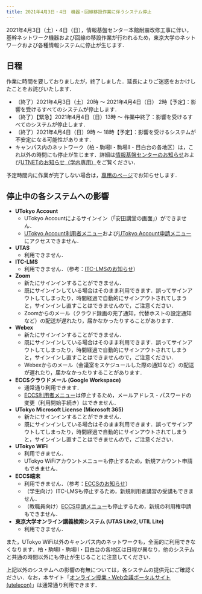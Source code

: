 ```yaml
---
title: 2021年4月3日・4日　機器・回線移設作業に伴うシステム停止
---
```


2021年4月3日（土）・4日（日），情報基盤センター本館耐震改修工事に伴い，基幹ネットワーク機器および回線の移設作業が行われるため，東京大学のネットワークおよび各種情報システムに停止が生じます．

## 日程

<div class="box--alert">
作業に時間を要しておりましたが，終了しました．延長によりご迷惑をおかけしたことをお詫びいたします．
</div>

- （終了）2021年4月3日（土）20時 ～ 2021年4月4日（日） 2時【予定】：影響を受けるすべてのシステムが停止します．
- （終了）【緊急】2021年4月4日（日）13時 ～ <del>作業中</del>終了：影響を受けるすべてのシステムが停止します．
- （終了）2021年4月4日（日）9時 ～ 18時【予定】：影響を受けるシステムが不安定になる可能性があります．
- キャンパス内のネットワーク（柏・駒場Ⅰ・駒場Ⅱ・目白台の各地区）は，これ以外の時間にも停止が生じます．詳細は[情報基盤センターのお知らせ](https://www.itc.u-tokyo.ac.jp/network/2021/03/08/post-390/)および[UTNETのお知らせ（学内専用）](https://www.nc.u-tokyo.ac.jp/plannedwork/20210403)をご覧ください．

予定時間内に作業が完了しない場合は，[専用のページ](https://sites.google.com/g.ecc.u-tokyo.ac.jp/plannedwork20210403)でお知らせします．

## 停止中の各システムへの影響

- **UTokyo Account**
    - UTokyo Accountによるサインイン（「安田講堂の画面」）ができません．
    - [UTokyo Account利用者メニュー](https://utacm.adm.u-tokyo.ac.jp/webmtn/LoginServlet)および[UTokyo Account申請メニュー](https://utacm.adm.u-tokyo.ac.jp/idworkflow/servlet?login)にアクセスできません．
- **UTAS**
    - 利用できません．
- **ITC-LMS**
    - 利用できません．（参考：[ITC-LMSのお知らせ](https://www.ecc.u-tokyo.ac.jp/announcement/2021/03/19_3292.html)）
- **Zoom**
    - 新たにサインインすることができません．
    - 既にサインインしている場合はそのまま利用できます．誤ってサインアウトしてしまったり，時間経過で自動的にサインアウトされてしまうと，サインインし直すことはできませんので，ご注意ください．
    - Zoomからのメール（クラウド録画の完了通知，代替ホストの設定通知など）の配送が遅れたり，届かなかったりすることがあります．
- **Webex**
    - 新たにサインインすることができません．
    - 既にサインインしている場合はそのまま利用できます．誤ってサインアウトしてしまったり，時間経過で自動的にサインアウトされてしまうと，サインインし直すことはできませんので，ご注意ください．
    - Webexからのメール（会議室をスケジュールした際の通知など）の配送が遅れたり，届かなかったりすることがあります．
- **ECCSクラウドメール (Google Workspace)**
    - 通常通り利用できます．
    - [ECCS利用者メニュー](https://idm.ecc.u-tokyo.ac.jp/webmtn/)は停止するため，メールアドレス・パスワードの変更（利用開始手続き）はできません．
- **UTokyo Microsoft License (Microsoft 365)**
    - 新たにサインインすることができません．
    - 既にサインインしている場合はそのまま利用できます．誤ってサインアウトしてしまったり，時間経過で自動的にサインアウトされてしまうと，サインインし直すことはできませんので，ご注意ください．
- **UTokyo WiFi**
    - 利用できません．
    - UTokyo WiFiアカウントメニューも停止するため，新規アカウント申請もできません．
- **ECCS端末**
    - 利用できません．（参考：[ECCSのお知らせ](https://www.ecc.u-tokyo.ac.jp/announcement/2021/03/30_3303.html)）
    - （学生向け）ITC-LMSも停止するため，新規利用者講習の受講もできません．
    - （教職員向け）[ECCS申請メニュー](https://idm.ecc.u-tokyo.ac.jp/idworkflow/)も停止するため，新規の利用権申請もできません．
- **東京大学オンライン講義検索システム (UTAS Lite2, UTIL Lite)**
    - 利用できません．

また，UTokyo WiFi以外のキャンパス内のネットワークも，全面的に利用できなくなります．柏・駒場Ⅰ・駒場Ⅱ・目白台の各地区は日程が異なり，他のシステムと共通の時間以外にも停止が生じることに注意してください．

上記以外のシステムへの影響の有無については，各システムの提供元にご確認ください．なお，本サイト「[オンライン授業・Web会議ポータルサイト (utelecon)](/)」は通常通り利用できます．
